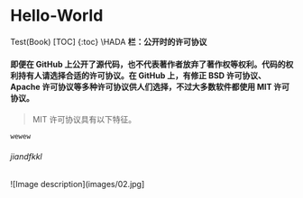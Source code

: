 # Hello-World
Test(Book)
[TOC]
{:toc}
\\HADA
**栏：公开时的许可协议**
#### 即便在 GitHub 上公开了源代码，也不代表著作者放弃了著作权等权利。代码的权利持有人请选择合适的许可协议。在 GitHub 上，有修正 BSD 许可协议、Apache 许可协议等多种许可协议供人们选择，不过大多数软件都使用 MIT 许可协议。
> MIT 许可协议具有以下特征。

`wewew`

######  jiandfkkl
  
![Image description](images/02.jpg]
